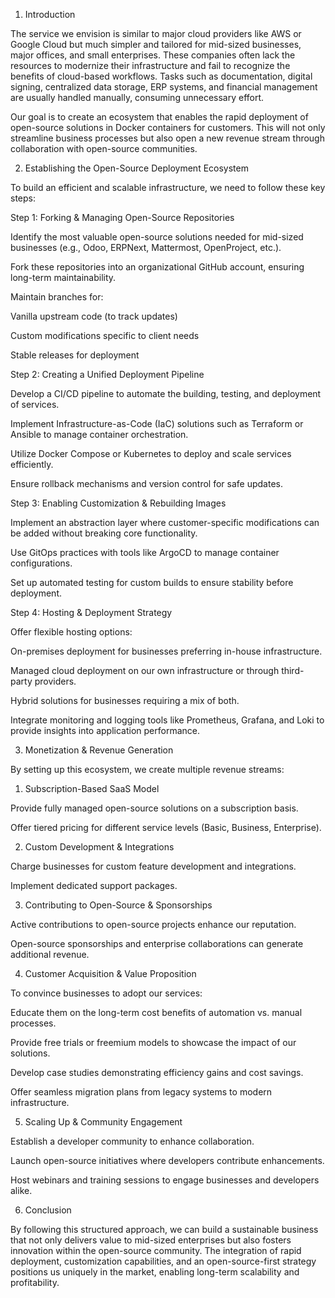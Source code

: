 1. Introduction

The service we envision is similar to major cloud providers like AWS or Google Cloud but much simpler and tailored for mid-sized businesses, major offices, and small enterprises. These companies often lack the resources to modernize their infrastructure and fail to recognize the benefits of cloud-based workflows. Tasks such as documentation, digital signing, centralized data storage, ERP systems, and financial management are usually handled manually, consuming unnecessary effort.

Our goal is to create an ecosystem that enables the rapid deployment of open-source solutions in Docker containers for customers. This will not only streamline business processes but also open a new revenue stream through collaboration with open-source communities.



2. Establishing the Open-Source Deployment Ecosystem

To build an efficient and scalable infrastructure, we need to follow these key steps:

Step 1: Forking & Managing Open-Source Repositories

Identify the most valuable open-source solutions needed for mid-sized businesses (e.g., Odoo, ERPNext, Mattermost, OpenProject, etc.).

Fork these repositories into an organizational GitHub account, ensuring long-term maintainability.

Maintain branches for:

Vanilla upstream code (to track updates)

Custom modifications specific to client needs

Stable releases for deployment

Step 2: Creating a Unified Deployment Pipeline

Develop a CI/CD pipeline to automate the building, testing, and deployment of services.

Implement Infrastructure-as-Code (IaC) solutions such as Terraform or Ansible to manage container orchestration.

Utilize Docker Compose or Kubernetes to deploy and scale services efficiently.

Ensure rollback mechanisms and version control for safe updates.

Step 3: Enabling Customization & Rebuilding Images

Implement an abstraction layer where customer-specific modifications can be added without breaking core functionality.

Use GitOps practices with tools like ArgoCD to manage container configurations.

Set up automated testing for custom builds to ensure stability before deployment.

Step 4: Hosting & Deployment Strategy

Offer flexible hosting options:

On-premises deployment for businesses preferring in-house infrastructure.

Managed cloud deployment on our own infrastructure or through third-party providers.

Hybrid solutions for businesses requiring a mix of both.

Integrate monitoring and logging tools like Prometheus, Grafana, and Loki to provide insights into application performance.

3. Monetization & Revenue Generation

By setting up this ecosystem, we create multiple revenue streams:

1. Subscription-Based SaaS Model

Provide fully managed open-source solutions on a subscription basis.

Offer tiered pricing for different service levels (Basic, Business, Enterprise).

2. Custom Development & Integrations

Charge businesses for custom feature development and integrations.

Implement dedicated support packages.

3. Contributing to Open-Source & Sponsorships

Active contributions to open-source projects enhance our reputation.

Open-source sponsorships and enterprise collaborations can generate additional revenue.

4. Customer Acquisition & Value Proposition

To convince businesses to adopt our services:

Educate them on the long-term cost benefits of automation vs. manual processes.

Provide free trials or freemium models to showcase the impact of our solutions.

Develop case studies demonstrating efficiency gains and cost savings.

Offer seamless migration plans from legacy systems to modern infrastructure.

5. Scaling Up & Community Engagement

Establish a developer community to enhance collaboration.

Launch open-source initiatives where developers contribute enhancements.

Host webinars and training sessions to engage businesses and developers alike.

6. Conclusion

By following this structured approach, we can build a sustainable business that not only delivers value to mid-sized enterprises but also fosters innovation within the open-source community. The integration of rapid deployment, customization capabilities, and an open-source-first strategy positions us uniquely in the market, enabling long-term scalability and profitability.
